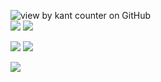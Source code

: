 ![ view by kant counter on GitHub](https://komarev.com/ghpvc/?username=kagefumiw&color=e76d7c)  
 ![](https://komarev.com/ghpvc/?username=KAITO-V1&label=(˶˃⤙˂˶)&color=f34213)
![](https://files.catbox.moe/xhd313.png)

![](https://files.catbox.moe/xj9u7z.png)
![](https://files.catbox.moe/j2p9ml.gif)





![](https://files.catbox.moe/268vhy.png)
<!--


- 🔭 I’m currently working on ...
- 🌱 I’m currently learning ...
- 👯 I’m looking to collaborate on ...
- 🤔 I’m looking for help with ...
- 💬 Ask me about ...
- 📫 How to reach me: ...
- 😄 Pronouns: ...
- ⚡ Fun fact: ...
-->
